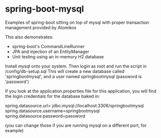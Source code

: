 # spring-boot-mysql

Examples of spring-boot sitting on top of mysql with proper transaction management provided by Atomikos

This also demonstrates:
* spring-boot's CommandLineRunner
* JPA and injection of an EntityManager
* Unit testing using an in-memory H2 database

Install mysql onto your system.
Then login as root and run the script in /config/db-setup.sql
This will create a new database called 'springbootmysql', and a user named springbootmysql (password is 'password')

If you look at the application.properties file for this application, you will find the login credentials for the database baked in:

spring.datasource.url= jdbc:mysql://localhost:3306/springbootmysql
spring.datasource.username=springbootmysql
spring.datasource.password=password

(you can change those if you are running mysql on a different port, for example)